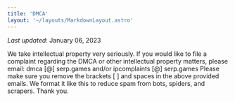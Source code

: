 ```yaml
---
title: 'DMCA'
layout: '~/layouts/MarkdownLayout.astro'
---
```


_Last updated_: January 06, 2023

We take intellectual property very seriously. If you would like to file a complaint regarding the DMCA or other intellectual property matters, please email: dmca [@] serp.games and/or ipcomplaints [@] serp.games Please make sure you remove the brackets [ ] and spaces in the above provided emails. We format it like this to reduce spam from bots, spiders, and scrapers. Thank you.